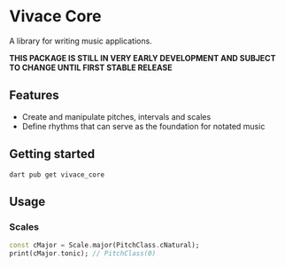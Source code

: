 # Vivace Core

A library for writing music applications.

**THIS PACKAGE IS STILL IN VERY EARLY DEVELOPMENT AND SUBJECT TO CHANGE UNTIL FIRST STABLE RELEASE**

## Features

- Create and manipulate pitches, intervals and scales
- Define rhythms that can serve as the foundation for notated music

## Getting started

```
dart pub get vivace_core
```

## Usage

### Scales

```dart
const cMajor = Scale.major(PitchClass.cNatural);
print(cMajor.tonic); // PitchClass(0)
```
